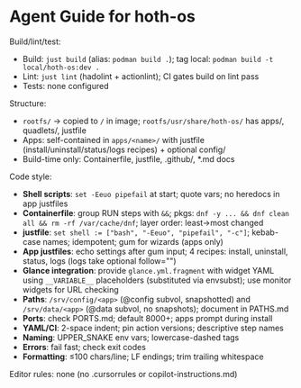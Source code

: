 # Agent Guide for hoth-os

Build/lint/test:
- Build: `just build` (alias: `podman build .`); tag local: `podman build -t local/hoth-os:dev .`
- Lint: `just lint` (hadolint + actionlint); CI gates build on lint pass
- Tests: none configured

Structure:
- `rootfs/` → copied to `/` in image; `rootfs/usr/share/hoth-os/` has apps/, quadlets/, justfile
- Apps: self-contained in `apps/<name>/` with justfile (install/uninstall/status/logs recipes) + optional config/
- Build-time only: Containerfile, justfile, .github/, *.md docs

Code style:
- **Shell scripts**: `set -Eeuo pipefail` at start; quote vars; no heredocs in app justfiles
- **Containerfile**: group RUN steps with `&&`; pkgs: `dnf -y ... && dnf clean all && rm -rf /var/cache/dnf`; layer order: least→most changed
- **justfile**: `set shell := ["bash", "-Eeuo", "pipefail", "-c"]`; kebab-case names; idempotent; gum for wizards (apps only)
- **App justfiles**: echo settings after gum input; 4 recipes: install, uninstall, status, logs (logs take optional follow="")
- **Glance integration**: provide `glance.yml.fragment` with widget YAML using `__VARIABLE__` placeholders (substituted via envsubst); use monitor widgets for URL checking
- **Paths**: `/srv/config/<app>` (@config subvol, snapshotted) and `/srv/data/<app>` (@data subvol, no snapshots); document in PATHS.md
- **Ports**: check PORTS.md; default 8000+; apps prompt during install
- **YAML/CI**: 2-space indent; pin action versions; descriptive step names
- **Naming**: UPPER_SNAKE env vars; lowercase-dashed tags
- **Errors**: fail fast; check exit codes
- **Formatting**: ≤100 chars/line; LF endings; trim trailing whitespace

Editor rules: none (no .cursorrules or copilot-instructions.md)

